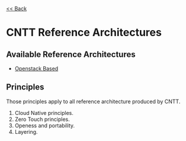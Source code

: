 [<< Back](https://cntt-n.github.io/CNTT/)

# CNTT Reference Architectures

<a name="available-ra"></a>
## Available Reference Architectures
* [Openstack Based](openstack)

<a name="principles"></a>
## Principles
Those principles apply to all reference architecture produced by CNTT.

1. Cloud Native principles.
2. Zero Touch principles.
3. Openess and portability.
4. Layering.
